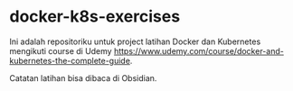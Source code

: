 # docker-k8s-exercises

Ini adalah repositoriku untuk project latihan Docker dan Kubernetes mengikuti course di Udemy https://www.udemy.com/course/docker-and-kubernetes-the-complete-guide.

Catatan latihan bisa dibaca di Obsidian.


